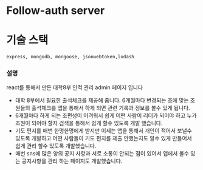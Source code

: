 # Follow-auth server

# 기술 스택

```
express, mongodb, mongoose, jsonwebtoken,lodash
```

### 설명

react를 통해서 만든 대학8부 인적 관리 admin 페이지 입니다
- 대학 8부에서 필요한 출석체크를 제공해 줍니다. 6개월마다 변경되는 조에 맞는 조원들의 출석체크를 앱을 통해서 하게 되면 관련 기록과 정보를 볼수 있게 됩니다. 
- 6개월마다 하게 되는 조편성이 어려워서 쉽게 어떤 사람이 리더가 되어야 하고 누가 조원이 되어야 할지 검색을 통해서 쉽게 할수 있도록 개발 했습니다.
- 기도 편지를 매번 한명한명에게 받지만 이제는 앱을 통해서 개인이 적어서 보낼수 있도록 개발하고 어떤 사람들이 기도 편지를 제출 안했는지도 알수 있게 만들어서 쉽게 관리 할수 있도록 개발했습니다.
- 매번 sns에 많은 양의 공지 사항과 서로 소통이 안되는 점이 있어서 앱에서 볼수 있는 공지사항을 관리 하는 페이지도 개발했습니다.